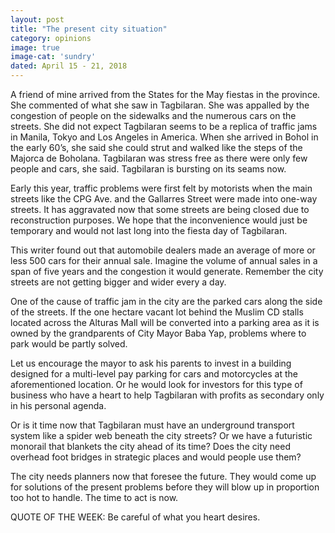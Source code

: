 ```yaml
---
layout: post
title: "The present city situation"
category: opinions
image: true
image-cat: 'sundry'
dated: April 15 - 21, 2018
---
```


A friend of mine arrived from the States for the May fiestas in the province. She commented of what she saw in Tagbilaran.  She was appalled by the congestion of people on the sidewalks  and the numerous  cars on the  streets. She did not expect Tagbilaran seems to be a replica of traffic jams in Manila, Tokyo and Los  Angeles in America. 
When she arrived in Bohol in the early 60’s, she said she could strut and walked like the steps of the Majorca de Boholana. Tagbilaran  was stress free as there were only few people and cars, she said. Tagbilaran is bursting on its seams now.

Early this year, traffic problems were first felt by motorists when the main streets like the CPG Ave. and the Gallarres  Street were made into one-way streets. It has aggravated now that some streets are being closed due to reconstruction purposes.  We hope that the inconvenience would just be temporary and would not last long into the fiesta day of Tagbilaran.

This writer found out that automobile dealers made an average of more or less 500 cars for their annual sale. Imagine the volume of annual sales in a span of five years and the congestion it would generate. Remember the city streets are not getting bigger and wider every a day.

One of the cause of traffic jam in the city are the parked cars along the side of the streets. If the one hectare vacant lot behind the Muslim CD stalls located across the Alturas Mall will be converted into a parking area  as it is owned by the grandparents of City Mayor Baba Yap, problems  where to park  would be partly solved.

Let us encourage the mayor to ask his parents to invest in a building designed for a multi-level pay parking for cars and motorcycles at the aforementioned location. Or he would look for investors for this type of business who have a heart to help Tagbilaran with profits as secondary only in his personal agenda.     

Or is it time now that Tagbilaran must have an underground transport system like a spider web beneath the city streets? Or we have a futuristic monorail that blankets the city ahead of its time? Does the city need overhead foot bridges in strategic places and would people use them?

The city needs planners now that foresee the future.  They would come up for solutions of  the present problems before they will blow up in proportion too hot to handle. The time to act is now. 

QUOTE OF THE WEEK: Be careful of what you heart desires.

